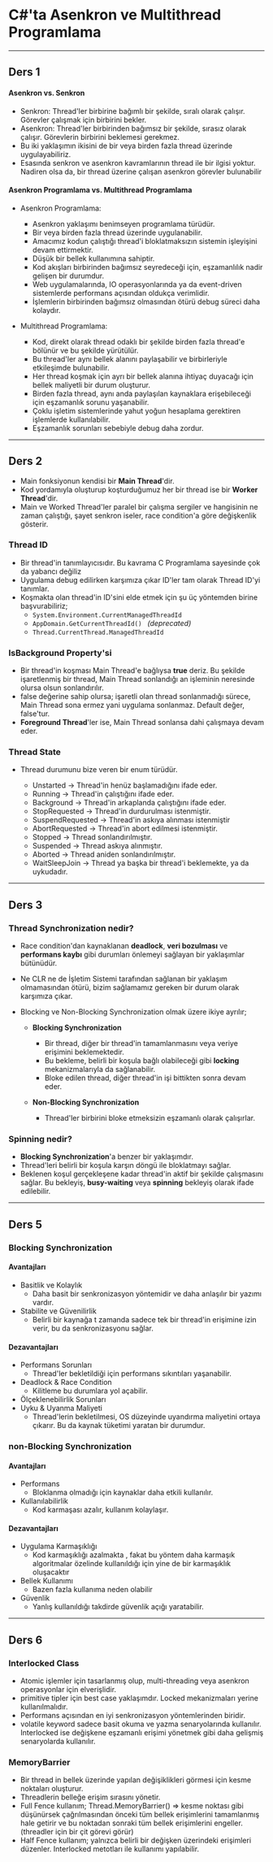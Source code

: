 # C#'ta Asenkron ve Multithread Programlama
---
## Ders 1

#### Asenkron vs. Senkron

- Senkron: Thread'ler birbirine bağımlı bir şekilde, sıralı olarak çalışır. Görevler çalışmak için birbirini bekler.
- Asenkron: Thread'ler birbirinden bağımsız bir şekilde, sırasız olarak çalışır. Görevlerin birbirini beklemesi gerekmez.
- Bu iki yaklaşımın ikisini de bir veya birden fazla thread üzerinde uygulayabiliriz.
- Esasında senkron ve asenkron kavramlarının thread ile bir ilgisi yoktur. Nadiren olsa da, bir thread üzerine çalışan asenkron görevler bulunabilir


#### Asenkron Programlama vs. Multithread Programlama

- Asenkron Programlama: 
	<ul style="list-style-type: square;">
	  <li>Asenkron yaklaşımı benimseyen programlama türüdür.</li>
	  <li>Bir veya birden fazla thread üzerinde uygulanabilir.</li>
	  <li>Amacımız kodun çalıştığı thread'i bloklatmaksızın sistemin işleyişini devam ettirmektir.</li>
	  <li>Düşük bir bellek kullanımına sahiptir.</li>
	  <li>Kod akışları birbirinden bağımsız seyredeceği için, eşzamanlılık nadir gelişen bir durumdur.</li>
	  <li>Web uygulamalarında, IO operasyonlarında ya da event-driven sistemlerde performans açısından oldukça verimlidir.</li>
	  <li>İşlemlerin birbirinden bağımsız olmasından ötürü debug süreci daha kolaydır.</li>
	</ul>

- Multithread Programlama: 
	<ul style="list-style-type: square;">
	  <li>Kod, direkt olarak thread odaklı bir şekilde birden fazla thread'e bölünür ve bu şekilde yürütülür.</li>
	  <li>Bu thread'ler aynı bellek alanını paylaşabilir ve birbirleriyle etkileşimde bulunabilir.</li>
	  <li>Her thread koşmak için ayrı bir bellek alanına ihtiyaç duyacağı için bellek maliyetli bir durum oluşturur.</li>
      <li>Birden fazla thread, aynı anda paylaşılan kaynaklara erişebileceği için eşzamanlık sorunu yaşanabilir.</li>
	  <li>Çoklu işletim sistemlerinde yahut yoğun hesaplama gerektiren işlemlerde kullanılabilir.</li>
	  <li>Eşzamanlık sorunları sebebiyle debug daha zordur.</li>
	</ul>

---

## Ders 2

- Main fonksiyonun kendisi bir **Main Thread**'dir.
- Kod yordamıyla oluşturup koşturduğumuz her bir thread ise bir **Worker Thread**'dir.
- Main ve Worked Thread'ler paralel bir çalışma sergiler ve hangisinin ne zaman çalıştığı, şayet senkron iseler, race condition'a göre değişkenlik gösterir.

### Thread ID

- Bir thread'in tanımlayıcısıdır. Bu kavrama C Programlama sayesinde çok da yabancı değiliz
- Uygulama debug edilirken karşımıza çıkar ID'ler tam olarak Thread ID'yi tanımlar.
- Koşmakta olan thread'in ID'sini elde etmek için şu üç yöntemden birine başvurabiliriz;
	- ```System.Environment.CurrentManagedThreadId```
	- ```AppDomain.GetCurrentThreadId() ``` *(deprecated)*
	- ```Thread.CurrentThread.ManagedThreadId```

### IsBackground Property'si

- Bir thread'in koşması Main Thread'e bağlıysa **true** deriz. Bu şekilde işaretlenmiş bir thread, Main Thread sonlandığı an işleminin neresinde olursa olsun sonlandırılır.
- false değerine sahip olursa; işaretli olan thread sonlanmadığı sürece, Main Thread sona ermez yani uygulama sonlanmaz. Default değer, false'tur.
- **Foreground Thread**'ler ise, Main Thread sonlansa dahi çalışmaya devam eder.


### Thread State
- Thread durumunu bize veren bir enum türüdür.

	- Unstarted -> Thread'in henüz başlamadığını ifade eder.
	- Running -> Thread'in çalıştığını ifade eder.
	- Background -> Thread'in arkaplanda çalıştığını ifade eder.
	- StopRequested -> Thread'in durdurulması istenmiştir.
	- SuspendRequested -> Thread'in askıya alınması istenmiştir
	- AbortRequested -> Thread'in abort edilmesi istenmiştir.
	- Stopped -> Thread sonlandırılmıştır.
	- Suspended -> Thread askıya alınmıştır.
	- Aborted -> Thread aniden sonlandırılmıştır.
	- WaitSleepJoin -> Thread ya başka bir thread'i beklemekte, ya da uykudadır.

---

## Ders 3

### Thread Synchronization nedir?

- Race condition'dan kaynaklanan **deadlock**, **veri bozulması** ve **performans kaybı** gibi durumları önlemeyi sağlayan bir yaklaşımlar bütünüdür.
- Ne CLR ne de İşletim Sistemi tarafından sağlanan bir yaklaşım olmamasından ötürü, bizim sağlamamız gereken bir durum olarak karşımıza çıkar.
- Blocking ve Non-Blocking Synchronization olmak üzere ikiye ayrılır;

	- **Blocking Synchronization**
		- Bir thread, diğer bir thread'in tamamlanmasını veya veriye erişimini beklemektedir.
		- Bu bekleme, belirli bir koşula bağlı olabileceği gibi **locking** mekanizmalarıyla da sağlanabilir.
		- Bloke edilen thread, diğer thread'in işi bittikten sonra devam eder.

	- **Non-Blocking Synchronization**
		- Thread'ler birbirini bloke etmeksizin eşzamanlı olarak çalışırlar.

### Spinning nedir?

- **Blocking Synchronization**'a  benzer bir yaklaşımdır.
- Thread'leri belirli bir koşula karşın döngü ile bloklatmayı sağlar.
- Beklenen koşul gerçekleşene kadar thread'in aktif bir şekilde çalışmasını sağlar. Bu bekleyiş, **busy-waiting** veya **spinning** bekleyiş olarak ifade edilebilir.

---

## Ders 5

### Blocking Synchronization

#### Avantajları
- Basitlik ve Kolaylık
	- Daha basit bir senkronizasyon yöntemidir ve daha anlaşılır bir yazımı vardır.
- Stabilite ve Güvenilirlik
	- Belirli bir kaynağa t zamanda sadece tek bir thread'in erişimine izin verir, bu da senkronizasyonu sağlar.

#### Dezavantajları
- Performans Sorunları
	- Thread'ler bekletildiği için performans sıkıntıları yaşanabilir.
- Deadlock & Race Condition
	- Kilitleme bu durumlara yol açabilir.
- Ölçeklenebilirlik Sorunları
- Uyku & Uyanma Maliyeti
	- Thread'lerin bekletilmesi, OS düzeyinde uyandırma maliyetini ortaya çıkarır. Bu da kaynak tüketimi yaratan bir durumdur.



### non-Blocking Synchronization

#### Avantajları
- Performans
	- Bloklanma olmadığı için kaynaklar daha etkili kullanılır.
- Kullanılabilirlik
	- Kod karmaşası azalır, kullanım kolaylaşır.

#### Dezavantajları
- Uygulama Karmaşıklığı
	- Kod karmaşıklığı azalmakta , fakat bu yöntem daha karmaşık algoritmalar özelinde kullanıldığı için yine de bir karmaşıklık oluşacaktır
- Bellek Kullanımı
	- Bazen fazla kullanıma neden olabilir
- Güvenlik
	- Yanlış kullanıldığı takdirde güvenlik açığı yaratabilir.

---

## Ders 6

### Interlocked Class

- Atomic işlemler için tasarlanmış olup, multi-threading veya asenkron operasyonlar için elverişlidir.
- primitive tipler için best case yaklaşımdır. Locked mekanizmaları yerine kullanılmalıdır.
- Performans açısından en iyi senkronizasyon yöntemlerinden biridir.
- volatile keyword sadece basit okuma ve yazma senaryolarında kullanılır. Interlocked ise değişkene eşzamanlı erişimi yönetmek gibi daha gelişmiş senaryolarda kullanılır.

### MemoryBarrier

- Bir thread in bellek üzerinde yapılan değişiklikleri görmesi için kesme noktaları oluşturur.
- Threadlerin belleğe erişim sırasını yönetir.
- Full Fence kullanım; Thread.MemoryBarrier() => kesme noktası gibi düşünürsek çağrılmasından önceki tüm bellek erişimlerini tamamlanmış hale getirir ve bu noktadan sonraki tüm bellek erişimlerini engeller. (threadler için bir çit görevi görür)
- Half Fence kullanım; yalnızca belirli bir değişken üzerindeki erişimleri düzenler. Interlocked metotları ile kullanımı yapılabilir.

